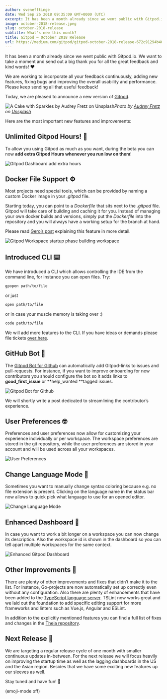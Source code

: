 ```yaml
---
author: svenefftinge
date: Wed Sep 26 2018 09:35:09 GMT+0000 (UTC)
excerpt: It has been a month already since we went public with Gitpod.io. We want to take a moment and send out a big thank you for all the great
image: october-2018-release.jpeg
slug: october-2018-release
subtitle: What's new this month?
title: Gitpod — October 2018 Release
url: https://medium.com/gitpod/gitpod-october-2018-release-672c91294b40
---
```


<script context="module">
  export const prerender = true;
</script>

It has been a month already since we went public with Gitpod.io. We want to take a moment and send out a big thank you for all the great feedback and kind words! <span aria-hidden="true">❤️</span>

We are working to incorporate all your feedback continuously, adding new features, fixing bugs and improving the overall usability and performance.
Please keep sending all that useful feedback!

Today, we are pleased to announce a new version of [Gitpod](https://www.gitpod.io).

![A Cake with Sparkles by [Audrey Fretz](https://unsplash.com/@parkstreet?utm_source=medium&utm_medium=referral) on [Unsplash](https://unsplash.com?utm_source=medium&utm_medium=referral)](https://cdn-images-1.medium.com/max/10944/0*TrpIB26qJjpdoAmh)_Photo by [Audrey Fretz](https://unsplash.com/@parkstreet?utm_source=medium&utm_medium=referral) on [Unsplash](https://unsplash.com?utm_source=medium&utm_medium=referral)_

Here are the most important new features and improvements:

## Unlimited Gitpod Hours! 🎁

To allow you using Gitpod as much as you want, during the beta you can now
**add extra Gitpod Hours whenever you run low on them**!

![Gitpod Dashboard add extra hours](https://cdn-images-1.medium.com/max/5364/1*JUfY6XPR9o74dYU1kNWvcA.png)

## Docker File Support ⚙️

Most projects need special tools, which can be provided by naming a custom Docker image in your _.gitpod_ file.

Starting today, you can point to a _Dockerfile_ that sits next to the _.gitpod_ file. Gitpod will take care of building and caching it for you. Instead of managing your own docker builds and versions, simply put the _Dockerfile_ into the repository and you will always have a working setup for the branch at hand.

Please read [Gero’s post](/blog/docker-in-gitpod) explaining this feature in more detail.

![Gitpod Workspace startup phase building workspace](https://cdn-images-1.medium.com/max/3988/1*IBKSgvfSNzbcyz8YUIc4cg.png)

## Introduced CLI ⌨️

We have introduced a CLI which allows controlling the IDE from the command line, for instance you can open files. Try:

```bash
gpopen path/to/file
```

or just

```bash
open path/to/file
```

or in case your muscle memory is taking over :)

```bash
code path/to/file
```

We will add more features to the CLI. If you have ideas or demands please file tickets [over here](https://github.com/gitpod-io/gitpod/issues).

## GitHub Bot 🤖

The [Gitpod Bot for Github](https://github.com/apps/gitpod-io) can automatically add Gitpod-links to issues and pull-requests. For instance, if you want to improve onboarding for new contributors you should configure the bot so it adds links to **good_first_issue** or **help_wanted **tagged issues.

![Gitpod Bot for Github](../../../static/images/blog/october-2018-release/gitpod-bot-for-gh.png)

We will shortly write a post dedicated to streamlining the contributor’s experience.

## User Preferences 🤓

Preferences and user preferences now allow for customizing your experience individually or per workspace. The workspace preferences are stored in the git repository, while the user preferences are stored in your account and will be used across all your workspaces.

![User Preferences](https://cdn-images-1.medium.com/max/6280/1*0SbAwb4vDj28OVvvQmdflQ.png)

## Change Language Mode 💬

Sometimes you want to manually change syntax coloring because e.g. no file extension is present. Clicking on the language name in the status bar now allows to quick pick what language to use for an opened editor.

![Change Language Mode](https://cdn-images-1.medium.com/max/4836/1*HVSkKl7A0oxt3S0UDshHGw.png)

## Enhanced Dashboard 💄

In case you want to work a bit longer on a workspace you can now change its description. Also the workspace id is shown in the dashboard so you can tell apart multiple workspaces for the same context.

![Enhanced Gitpod Dashboard](https://cdn-images-1.medium.com/max/4532/1*7xvMmtyT_afIYtj0nX-7Pw.png)

## Other Improvements 🚀

There are plenty of other improvements and fixes that didn’t make it to the list. For instance, Go-projects are now automatically set up correctly even without any configuration. Also there are plenty of enhancements that have been added to the [TypeScript language server](https://github.com/theia-ide/typescript-language-server). TSLint now works great and we laid out the foundation to add specific editing support for more frameworks and linters such as Vue.js, Angular and ESLint.

In addition to the explicitly mentioned features you can find a full list of fixes and changes in the [Theia repository](https://github.com/theia-ide/theia).

## **Next Release 🔆**

We are targeting a regular release cycle of one month with smaller continuous updates in-between. For the next release we will focus heavily on improving the startup time as well as the lagging dashboards in the US and the Asian region. Besides that we have some exciting new features up our sleeves as well.

Stay tuned and have fun! <span aria-hidden="true">🎉</span>

(emoji-mode off)

